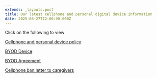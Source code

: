 ```yaml
---
extends: _layouts.post
title: Our latest cellphone and personal digital device information
date: 2025-08-27T12:00:00.000Z
---
```

Click on the following to view

[Cellphone and personal device policy](https://res.cloudinary.com/ruapehu-college/image/upload/v1712196740/Cellphone_and_personal_device_policy_zwln33.pdf)

[BYOD Device](https://res.cloudinary.com/ruapehu-college/image/upload/v1712196740/Appendix_A_-_BYOD_vki03g.pdf)

[BYOD Agreement](https://res.cloudinary.com/ruapehu-college/image/upload/v1712196740/Appendix_B_-_BYOD_Agreement_m0caha.pdf)

[Cellphone ban letter to caregivers](https://res.cloudinary.com/ruapehu-college/image/upload/v1712196740/Cellphone_ban_letter_to_caregivers_yvyvp7.pdf)
